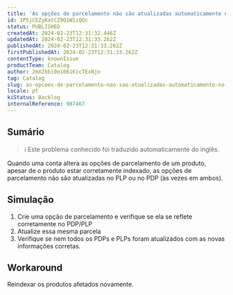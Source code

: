 ```yaml
---
title: 'As opções de parcelamento não são atualizadas automaticamente no PDP/PLP'
id: 1PSjCEZyKatCZ9Q1W1zQOc
status: PUBLISHED
createdAt: 2024-02-23T12:31:32.446Z
updatedAt: 2024-02-23T12:31:33.262Z
publishedAt: 2024-02-23T12:31:33.262Z
firstPublishedAt: 2024-02-23T12:31:33.262Z
contentType: knownIssue
productTeam: Catalog
author: 2mXZkbi0oi061KicTExNjo
tag: Catalog
slug: as-opcoes-de-parcelamento-nao-sao-atualizadas-automaticamente-no-pdpplp
locale: pt
kiStatus: Backlog
internalReference: 987467
---
```


## Sumário

>ℹ️ Este problema conhecido foi traduzido automaticamente do inglês.


Quando uma conta altera as opções de parcelamento de um produto, apesar de o produto estar corretamente indexado, as opções de parcelamento não são atualizadas no PLP ou no PDP (às vezes em ambos).

## Simulação



1. Crie uma opção de parcelamento e verifique se ela se reflete corretamente no PDP/PLP
2. Atualize essa mesma parcela
3. Verifique se nem todos os PDPs e PLPs foram atualizados com as novas informações corretas.



## Workaround


Reindexar os produtos afetados novamente.





